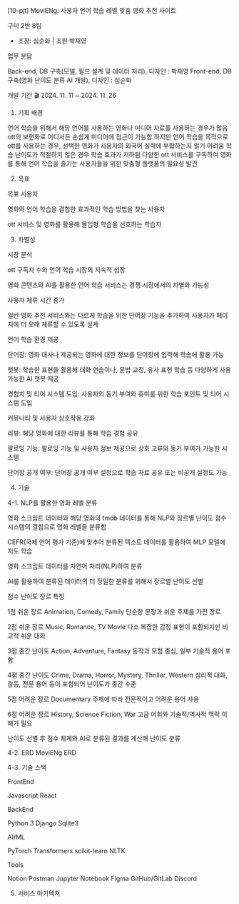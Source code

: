 [10-pjt] MoviENg: 사용자 언어 학습 레벨 맞춤 영화 추천 사이트


구미 2반 8팀


- 조장: 심순화 | 조원 박재영

업무 분담

Back-end, DB 구축(모델, 필드 설계 및 데이터 처리), 디자인 : 박재영
Front-end, DB 구축(영화 난이도 분류 AI 개발), 디자인 : 심순화


개발 기간
🎬 2024. 11. 11 ~ 2024. 11. 26


1. 기획 배경

언어 학습을 위해서 해당 언어를 사용하는 영화나 미디어 자료를 사용하는 경우가 많음
ott의 보편화로 어디서든 손쉽게 미디어에 접근이 가능함
하지만 언어 학습을 목적으로 ott를 사용하는 경우, 선택한 영화가 사용자의 외국어 실력에 부합하는지 알기 어려움
학습 난이도가 적절하지 않은 경우 학습 효과가 저하됨
다양한 ott 서비스를 구독하여 영화를 통해 언어 학습을 즐기는 사용자들을 위한 맞춤형 플랫폼의 필요성 발견


2. 목표


목표 사용자


영화와 언어 학습을 결합한 효과적인 학습 방법을 찾는 사용자

ott 서비스 및 영화를 활용해 몰입형 학습을 선호하는 학습자




3. 차별성


시장 분석

ott 구독자 수와 언어 학습 시장의 지속적 성장

영화 콘텐츠와 AI를 활용한 언어 학습 서비스는 경쟁 시장에서의 차별화 가능성



사용자 체류 시간 증가

일반 영화 추천 서비스와는 다르게 학습을 위한 단어장 기능을 추가하여 사용자가 페이지에 더 오래 체류할 수 있도록 설계



언어 학습 환경 제공


단어장: 영화 대사나 제공되는 영화에 대한 정보를 단어장에 입력해 학습에 활용 가능

챗봇: 학습한 표현을 활용해 대화 연습이나, 문법 교정, 유사 표현 학습 등 다양하게 사용 가능한 AI 챗봇 제공

경험치 및 티어 시스템 도입: 사용자의 동기 부여와 흥미를 위한 학습 포인트 및 티어 시스템 도입



커뮤니티 및 사용자 상호작용 강화


리뷰: 해당 영화에 대한 리뷰를 통해 학습 경험 공유

팔로잉 기능: 팔로잉 기능 및 사용자 정보 제공으로 상호 교류와 동기 부여가 가능한 시스템

단어장 공개 여부: 단어장 공개 여부 설정으로 학습 자료 공유 또는 비공개 설정도 가능




4. 기술

4-1. NLP를 활용한 영화 레벨 분류

영화 스크립트 데이터와 해당 영화의 tmdb 데이터를 통해 NLP와 장르별 난이도 점수 시스템의 결합으로 영화 레벨을 분류함


CEFR(국제 언어 평가 기준)에 맞추어 분류된 텍스트 데이터를 활용하여 MLP 모델에 지도 학습


영화 스크립트 데이터를 자연어 처리(NLP)하여 분류


AI를 활용하여 분류된 데이터의 더 정밀한 분류를 위해서 장르별 난이도 선별



점수
난이도
장르
특징




1점
쉬운 장르
Animation, Comedy, Family
단순한 문장과 쉬운 주제를 가진 장르


2점
쉬운 장르
Music, Romance, TV Movie
다소 복잡한 감정 표현이 포함되지만 비교적 쉬운 대화


3점
중간 난이도
Action, Adventure, Fantasy
동작과 모험 중심, 일부 기술적 용어 포함


4점
중간 난이도
Crime, Drama, Horror, Mystery, Thriller, Western
심리적 대화, 갈등, 전문 용어 등이 포함되어 난이도가 중간 수준


5점
어려운 장르
Documentary
주제에 따라 전문적이고 어려운 용어 사용


6점
어려운 장르
History, Science Fiction, War
고급 어휘와 기술적/역사적 맥락 이해가 필요





난이도 선별 후 점수 체계와 AI로 분류된 결과를 계산해 난이도 분류





4-2. ERD
MoviENg ERD


4-3. 기술 스택

FrontEnd

Javascript
React


BackEnd

Python 3
Django
Sqlite3


AI/ML

PyTorch
Transformers
scikit-learn
NLTK


Tools

Notion
Postman
Jupyter Notebook
Figma
GitHub/GitLab
Discord


5. 서비스 아키텍쳐


